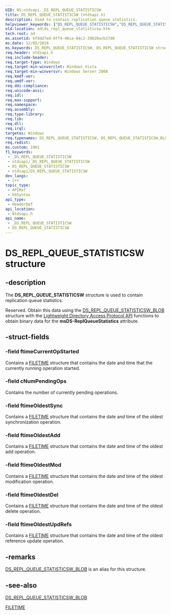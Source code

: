 ```yaml
---
UID: NS:ntdsapi._DS_REPL_QUEUE_STATISTICSW
title: DS_REPL_QUEUE_STATISTICSW (ntdsapi.h)
description: Used to contain replication queue statistics.
helpviewer_keywords: ["DS_REPL_QUEUE_STATISTICSW","DS_REPL_QUEUE_STATISTICSW structure [Active Directory]","DS_REPL_QUEUE_STATISTICSW_BLOB","_DS_REPL_QUEUE_STATISTICSW","ad.ds_repl_queue_statisticsw","ntdsapi/DS_REPL_QUEUE_STATISTICSW"]
old-location: ad\ds_repl_queue_statisticsw.htm
tech.root: ad
ms.assetid: bfddd7ed-0ff4-46ca-84c2-39020acb37d0
ms.date: 12/05/2018
ms.keywords: DS_REPL_QUEUE_STATISTICSW, DS_REPL_QUEUE_STATISTICSW structure [Active Directory], DS_REPL_QUEUE_STATISTICSW_BLOB, _DS_REPL_QUEUE_STATISTICSW, ad.ds_repl_queue_statisticsw, ntdsapi/DS_REPL_QUEUE_STATISTICSW
req.header: ntdsapi.h
req.include-header: 
req.target-type: Windows
req.target-min-winverclnt: Windows Vista
req.target-min-winversvr: Windows Server 2008
req.kmdf-ver: 
req.umdf-ver: 
req.ddi-compliance: 
req.unicode-ansi: 
req.idl: 
req.max-support: 
req.namespace: 
req.assembly: 
req.type-library: 
req.lib: 
req.dll: 
req.irql: 
targetos: Windows
req.typenames: DS_REPL_QUEUE_STATISTICSW, DS_REPL_QUEUE_STATISTICSW_BLOB
req.redist: 
ms.custom: 19H1
f1_keywords:
 - _DS_REPL_QUEUE_STATISTICSW
 - ntdsapi/_DS_REPL_QUEUE_STATISTICSW
 - DS_REPL_QUEUE_STATISTICSW
 - ntdsapi/DS_REPL_QUEUE_STATISTICSW
dev_langs:
 - c++
topic_type:
 - APIRef
 - kbSyntax
api_type:
 - HeaderDef
api_location:
 - Ntdsapi.h
api_name:
 - _DS_REPL_QUEUE_STATISTICSW
 - DS_REPL_QUEUE_STATISTICSW
---
```


# DS_REPL_QUEUE_STATISTICSW structure


## -description

The <b>DS_REPL_QUEUE_STATISTICSW</b> structure is used to contain replication queue statistics.

Reserved. Obtain this data using the <a href="/previous-versions/windows/desktop/legacy/ms676274(v=vs.85)">DS_REPL_QUEUE_STATISTICSW_BLOB</a> structure with the <a href="/previous-versions/windows/desktop/ldap/lightweight-directory-access-protocol-ldap-api">Lightweight Directory Access Protocol API</a> functions to obtain binary data for the <b>msDS-ReplQueueStatistics</b> attribute.

## -struct-fields

### -field ftimeCurrentOpStarted

Contains a <a href="/windows/desktop/api/minwinbase/ns-minwinbase-filetime">FILETIME</a> structure that contains the date and time that the currently running operation started.

### -field cNumPendingOps

Contains the number of currently pending operations.

### -field ftimeOldestSync

Contains a <a href="/windows/desktop/api/minwinbase/ns-minwinbase-filetime">FILETIME</a> structure that contains the date and time of the oldest synchronization operation.

### -field ftimeOldestAdd

Contains a <a href="/windows/desktop/api/minwinbase/ns-minwinbase-filetime">FILETIME</a> structure that contains the date and time of the oldest add operation.

### -field ftimeOldestMod

Contains a <a href="/windows/desktop/api/minwinbase/ns-minwinbase-filetime">FILETIME</a> structure that contains the date and time of the oldest modification operation.

### -field ftimeOldestDel

Contains a <a href="/windows/desktop/api/minwinbase/ns-minwinbase-filetime">FILETIME</a> structure that contains the date and time of the oldest delete operation.

### -field ftimeOldestUpdRefs

Contains a <a href="/windows/desktop/api/minwinbase/ns-minwinbase-filetime">FILETIME</a> structure that contains the date and time of the oldest reference update operation.

## -remarks

<a href="/previous-versions/windows/desktop/legacy/ms676274(v=vs.85)">DS_REPL_QUEUE_STATISTICSW_BLOB</a> is an alias for this structure.

## -see-also

<a href="/previous-versions/windows/desktop/legacy/ms676274(v=vs.85)">DS_REPL_QUEUE_STATISTICSW_BLOB</a>



<a href="/windows/desktop/api/minwinbase/ns-minwinbase-filetime">FILETIME</a>

